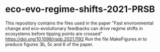 # eco-evo-regime-shifts-2021-PRSB
This repository contains the files used in the paper "Fast environmental change and eco-evolutionary feedbacks can drive regime shifts in ecosystems before tipping points are crossed" https://doi.org/10.1098/rspb.2021.1192
Run the file MakeFigures.m to preduce figures 3b, 5c and 6 of the paper.

